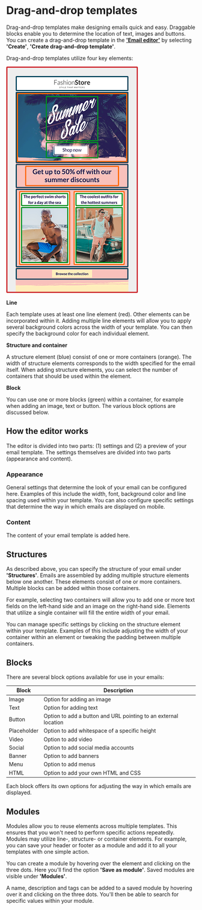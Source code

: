 # Drag-and-drop templates

Drag-and-drop templates make designing emails quick and easy. Draggable blocks enable you to determine the location of text, images and buttons. You can create 
a drag-and-drop template in the **['Email editor'](https://ms.copernica.com/en#/design)** by selecting **'Create'**, **'Create drag-and-drop template'**.

Drag-and-drop templates utilize four key elements:

![Email editor elements](../images/en/Email-editor-elements.png)

**Line**

Each template uses at least one line element (red). Other elements can be incorporated within it. 
Adding multiple line elements will allow you to apply several background colors across the width of your template. 
You can then specify the background color for each individual element.

**Structure and container**

A structure element (blue) consist of one or more containers (orange). The width of structure elements corresponds 
to the width specified for the email itself. When adding structure elements, you can select the number of 
containers that should be used within the element.

**Block**

You can use one or more blocks (green) within a container, for example when adding an image, text or button. 
The various block options are discussed below.

## How the editor works

The editor is divided into two parts: (1) settings and (2) a preview of your email template. 
The settings themselves are divided into two parts (appearance and content).

### Appearance

General settings that determine the look of your email can be configured here. Examples of this 
include the width, font, background color and line spacing used within your template.
You can also configure specific settings that determine the way in which emails are displayed on mobile.

### Content

The content of your email template is added here.

## Structures

As described above, you can specify the structure of your email under **'Structures'**. Emails are assembled 
by adding multiple structure elements below one another. These elements consist of one or more containers. 
Multiple blocks can be added within those containers.

For example, selecting two containers will allow you to add one or more text fields on the left-hand side 
and an image on the right-hand side. Elements that utilize a single container will fill the entire width of your email.

You can manage specific settings by clicking on the structure element within your template. Examples of this include 
adjusting the width of your container within an element or tweaking the padding between multiple containers.

## Blocks

There are several block options available for use in your emails:


| Block                 | Description                                                                                             |
|-----------------------|---------------------------------------------------------------------------------------------------------|
| Image                 | Option for adding an image                                                                              |
| Text                  | Option for adding text                                                                                  |
| Button                | Option to add a button and URL pointing to an external location                                         |
| Placeholder           | Option to add whitespace of a specific height                                                           |
| Video                 | Option to add video                                                                                     |
| Social                | Option to add social media accounts                                                                     |
| Banner                | Option to add banners                                                                                   |
| Menu                  | Option to add menus                                                                                     |
| HTML                  | Option to add your own HTML and CSS                                                                     |


Each block offers its own options for adjusting the way in which emails are displayed.

## Modules

Modules allow you to reuse elements across multiple templates. This ensures that you won't need to perform specific actions repeatedly. 
Modules may utilize line-, structure- or container elements. For example, you can save your header or footer as a module and add it to 
all your templates with one simple action.

You can create a module by hovering over the element and clicking on the three dots. Here you'll find the option **'Save as module'**. 
Saved modules are visible under **'Modules'**.

A name, description and tags can be added to a saved module by hovering over it and clicking on the three dots. 
You'll then be able to search for specific values within your module.
